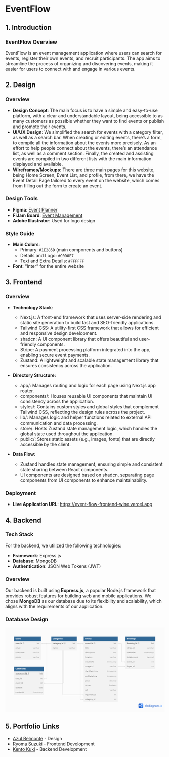 # EventFlow

## 1. Introduction

### EventFlow Overview

EventFlow is an event management application where users can search for events, register their own events, and recruit participants. The app aims to streamline the process of organizing and discovering events, making it easier for users to connect with and engage in various events.

## 2. Design

### Overview

- **Design Concept**: The main focus is to have a simple and easy-to-use platform, with a clear and understandable layout, being accessible to as many customers as possible whether they want to find events or publish and promote their events.
- **UI/UX Design**: We simplified the search for events with a category filter, as well as a search bar. When creating or editing events, there’s a form, to compile all the information about the events more precisely. As an effort to help people connect about the events, there’s an attendance list, as well as a comment section. Finally, the created and assisting events are compiled in two different lists with the main information displayed and available.
- **Wireframes/Mockups**: There are three main pages for this website, being Home Screen, Event List, and profile, from there, we have the Event Detail Page tailored to every event on the website, which comes from filling out the form to create an event.

### Design Tools
- **Figma**: [Event Planner](https://www.figma.com/design/qiwCBraPizBmIrcvX2rQA6/Event-Planer?node-id=0-1&t=AO0viUDo5Uah70hn-1)  
- **FiJam Board**: [Event Management](https://www.figma.com/board/cQXUlSh1v4OOQDKN7lAtrC/Event-Management?node-id=0-1&t=K248OLvOeV795QQV-1)  
- **Adobe Illustrator**: Used for logo design

### Style Guide
- **Main Colors**:
  - Primary: `#1E285D` (main components and buttons)
  - Details and Logo: `#C0D0E7`
  - Text and Extra Details: `#FFFFFF`
- **Font**: “Inter” for the entire website


## 3. Frontend

### Overview

- **Technology Stack**: 
  - Next.js: A front-end framework that uses server-side rendering and static site generation to build fast and SEO-friendly applications.
  - Tailwind CSS: A utility-first CSS framework that allows for efficient and responsive design development.
  - shadcn: A UI component library that offers beautiful and user-friendly components.
  - Stripe: A payment processing platform integrated into the app, enabling secure event payments.
  - Zustand: A lightweight and scalable state management library that ensures consistency across the application.

- **Directory Structure:**
  - app/: Manages routing and logic for each page using Next.js app router.
  - components/: Houses reusable UI components that maintain UI consistency across the application.
  - styles/: Contains custom styles and global styles that complement Tailwind CSS, reflecting the design rules across the project.
  - lib/: Manages logic and helper functions related to external API communication and data processing.
  - store/: Hosts Zustand state management logic, which handles the global state used throughout the application.
  - public/: Stores static assets (e.g., images, fonts) that are directly accessible by the client.

- **Data Flow:**
  - Zustand handles state management, ensuring simple and consistent state sharing between React components.
  - UI components are designed based on shadcn, separating page components from UI components to enhance maintainability.

### Deployment

- **Live Application URL**: https://event-flow-frontend-wine.vercel.app
## 4. Backend

### Tech Stack

For the backend, we utilized the following technologies:

- **Framework**: Express.js
- **Database**: MongoDB
- **Authentication**: JSON Web Tokens (JWT)

### Overview

Our backend is built using **Express.js**, a popular Node.js framework that provides robust features for building web and mobile applications. We chose **MongoDB** as our database due to its flexibility and scalability, which aligns with the requirements of our application.

### Database Design

![ERD](doc/EventFlow.png)

## 5. Portfolio Links

- [Azul Belmonte](https://designer-portfolio.com) - Design
- [Ryoma Suzuki](https://frontend-developer-portfolio.com) - Frontend Development
- [Kento Kuki](https://kento-portfolio.vercel.app/) - Backend Development
